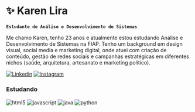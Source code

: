 # ✨ Karen Lira

**`Estudante de Análise e Desenvolvimento de Sistemas`**

Me chamo Karen, tenho 23 anos e atualmente estou estudando Análise e Desenvolvimento de Sistemas na FIAP. Tenho um background em design visual, social media e marketing digital, onde atuei com criação de conteúdo, gestão de redes sociais e campanhas estratégicas em diferentes nichos (saúde, arquitetura, artesanato e marketing político).

[![Linkedin](https://img.shields.io/badge/LinkedIn-0077B5?style=for-the-badge&logo=linkedin&logoColor=white)](www.linkedin.com/in/karenlldlira)
[![Instagram](https://img.shields.io/badge/Instagram-E4405F?style=for-the-badge&logo=instagram&logoColor=white)](https://www.instagram.com/karenlldl_/)

### Estudando
<div style="display: inline_block">
  <img align="center" alt="html5" src="https://img.shields.io/badge/HTML5-E34F26?style=for-the-badge&logo=html5&logoColor=white"/>
  <img align="center" alt="javascript" src="https://img.shields.io/badge/JavaScript-323330?style=for-the-badge&logo=javascript&logoColor=F7DF1E"/>
  <img align="center" alt="java" src="https://img.shields.io/badge/Java-ED8B00?style=for-the-badge&logo=openjdk&logoColor=white"/>
  <img align="center" alt="python" src="https://img.shields.io/badge/Python-14354C?style=for-the-badge&logo=python&logoColor=white"/>
</div>
